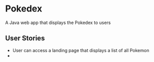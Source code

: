# Pokedex
A Java web app that displays the Pokedex to users

## User Stories
- User can access a landing page that displays a list of all Pokemon
- 